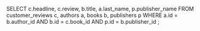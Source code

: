 SELECT c.headline, c.review, b.title, a.last_name, p.publisher_name
FROM customer_reviews c, authors a, books b, publishers p
WHERE a.id = b.author_id
	AND b.id = c.book_id
	AND p.id = b.publisher_id
;